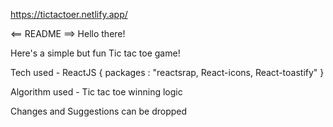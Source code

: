 https://tictactoer.netlify.app/

<== README ==>
Hello there!

Here's a simple but fun Tic tac toe game!

Tech used - ReactJS { packages : "reactsrap, React-icons, React-toastify" }

Algorithm used - Tic tac toe winning logic 

Changes and Suggestions can be dropped

